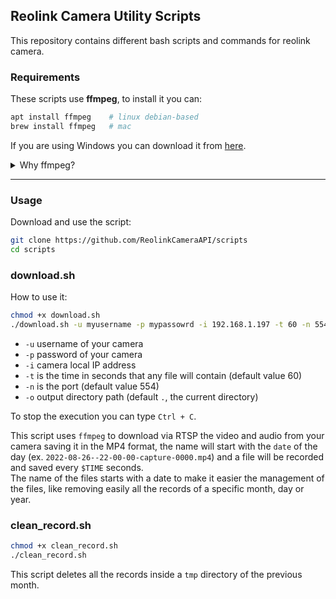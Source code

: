 ## Reolink Camera Utility Scripts

This repository contains different bash scripts and commands for reolink camera.

### Requirements

These scripts use **ffmpeg**, to install it you can:

```bash
apt install ffmpeg    # linux debian-based
brew install ffmpeg   # mac
```

If you are using Windows you can download it from [here](https://ffmpeg.org/download.html).

<details>
  <summary>Why ffmpeg?</summary>
  I tried **openRTSP** ❌ but half of the video in the MP4 format is without audio and I don't know why.

example:

```bash
openRTSP -D 1 -c -B 10000000 -b 10000000 -q -Q -F cam_eight -d 28800 -P 10 -t rtsp://"admin":"mypassword"@192.168.0.176:554
```

source of command and explanation: https://superuser.com/questions/766437/capture-rtsp-stream-from-ip-camera-and-store

I tried **VLC** ❌ but I got some issues saving the files with the audio and managing it.

example command:

```bash
cvlc rtsp://admin:password@192.168.0.176:554//h264Preview_01_main --sout=file/ts:mystream.mpg
```

FFmpeg was the best, so I chose it. ✅

</details>

---

### Usage

Download and use the script:

```bash
git clone https://github.com/ReolinkCameraAPI/scripts
cd scripts
```

### download.sh

How to use it:

```bash
chmod +x download.sh
./download.sh -u myusername -p mypassowrd -i 192.168.1.197 -t 60 -n 554 -o tmp
```

- `-u` username of your camera
- `-p` password of your camera
- `-i` camera local IP address
- `-t` is the time in seconds that any file will contain (default value 60)
- `-n` is the port (default value 554)
- `-o` output directory path (default `.`, the current directory)

To stop the execution you can type `Ctrl + C`.

This script uses `ffmpeg` to download via RTSP the video and audio from your camera saving it in the MP4 format, the name will start with the `date` of the day (ex. `2022-08-26--22-00-00-capture-0000.mp4`) and a file will be recorded and saved every `$TIME` seconds.  
The name of the files starts with a date to make it easier the management of the files, like removing easily all the records of a specific month, day or year.

### clean_record.sh

```bash
chmod +x clean_record.sh
./clean_record.sh
```

This script deletes all the records inside a `tmp` directory of the previous month.

